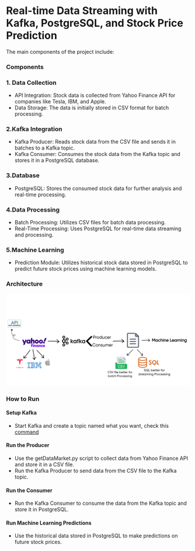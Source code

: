 # Real-time Data Streaming with Kafka, PostgreSQL, and Stock Price Prediction

The main components of the project include:
### Components
### 1. Data Collection
* API Integration: Stock data is collected from Yahoo Finance API for companies like Tesla, IBM, and Apple.
* Data Storage: The data is initially stored in CSV format for batch processing.

### 2.Kafka Integration
* Kafka Producer: Reads stock data from the CSV file and sends it in batches to a Kafka topic.
* Kafka Consumer: Consumes the stock data from the Kafka topic and stores it in a PostgreSQL database.

### 3.Database
* PostgreSQL: Stores the consumed stock data for further analysis and real-time processing.

### 4.Data Processing
* Batch Processing: Utilizes CSV files for batch data processing.
* Real-Time Processing: Uses PostgreSQL for real-time data streaming and processing.

### 5.Machine Learning
* Prediction Module: Utilizes historical stock data stored in PostgreSQL to predict future stock prices using machine learning models.

### Architecture

![Architecture](https://github.com/SaifulAnw/Real-Time-Stocks-Price-and-Prediction/blob/main/Arcithecture's%20Stock%20Market%20Project.jpg)

### How to Run

#### Setup Kafka
* Start Kafka and create a topic named what you want, check this [command](https://github.com/SaifulAnw/Real-Time-Stocks-Price-and-Prediction/blob/main/command-kafka.txt)
#### Run the Producer
* Use the getDataMarket.py script to collect data from Yahoo Finance API and store it in a CSV file.
* Run the Kafka Producer to send data from the CSV file to the Kafka topic.
#### Run the Consumer
* Run the Kafka Consumer to consume the data from the Kafka topic and store it in PostgreSQL.
#### Run Machine Learning Predictions
* Use the historical data stored in PostgreSQL to make predictions on future stock prices.
